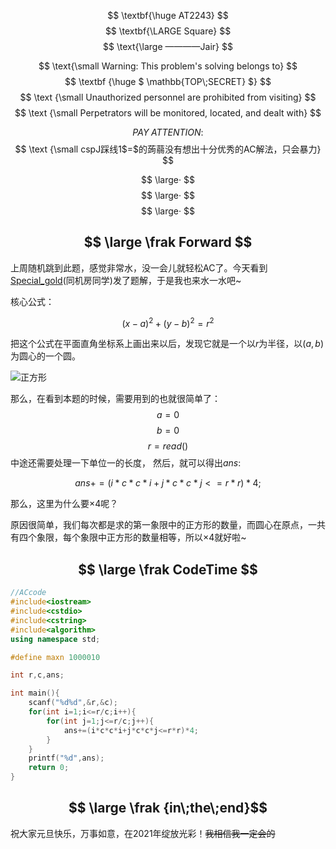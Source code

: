 $$ \textbf{\huge AT2243} $$
$$ \textbf{\LARGE Square} $$
$$ \text{\large ————Jair} $$

$$ \text{\small Warning: This problem's solving belongs to} $$
$$ \textbf {\huge $ \mathbb{TOP\;SECRET} $} $$
$$ \text {\small Unauthorized personnel are prohibited from visiting} $$
$$ \text {\small Perpetrators will be monitored, located, and dealt with} $$

$$ PAY\;ATTENTION: $$
$$ \text {\small cspJ踩线1$=$的蒟蒻没有想出十分优秀的AC解法，只会暴力} $$

$$ \large· $$
$$ \large· $$
$$ \large· $$

$$ \large \frak Forward $$
--------
上周随机跳到此题，感觉非常水，没一会儿就轻松AC了。今天看到[Special_gold](https://www.luogu.com.cn/user/361840)(同机房同学)发了题解，于是我也来水一水吧~

核心公式：

$$ (x-a)^2+(y-b)^2=r^2 $$

把这个公式在平面直角坐标系上画出来以后，发现它就是一个以$r$为半径，以$(a,b)$为圆心的一个圆。

![正方形](https://s3.ax1x.com/2021/01/02/rzwdnU.png)

那么，在看到本题的时候，需要用到的也就很简单了：
$$ a=0 $$
$$ b=0 $$
$$ r=read() $$
中途还需要处理一下单位一的长度，
然后，就可以得出$ans:$

$$ ans+=(i*c*c*i+j*c*c*j<=r*r)*4;  $$

那么，这里为什么要$×4$呢？

原因很简单，我们每次都是求的第一象限中的正方形的数量，而圆心在原点，一共有四个象限，每个象限中正方形的数量相等，所以$×4$就好啦~

$$ \large \frak CodeTime $$
--------

```cpp
//ACcode
#include<iostream>
#include<cstdio>
#include<cstring>
#include<algorithm>
using namespace std;

#define maxn 1000010

int r,c,ans;

int main(){
	scanf("%d%d",&r,&c);
	for(int i=1;i<=r/c;i++){
		for(int j=1;j<=r/c;j++){
			ans+=(i*c*c*i+j*c*c*j<=r*r)*4;
		}
	}
	printf("%d",ans);
	return 0;
}
```


$$ \large \frak {in\;the\;end}$$
--------
祝大家元旦快乐，万事如意，在2021年绽放光彩！~~我相信我一定会的~~
